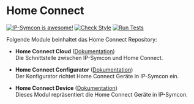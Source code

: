 # Home Connect

[![IP-Symcon is awesome!](https://img.shields.io/badge/IP--Symcon-6.0-blue.svg)](https://www.symcon.de)
[![Check Style](https://github.com/symcon/Aktivliste/workflows/Check%20Style/badge.svg)](https://github.com/symcon/HomeConnect/actions)
[![Run Tests](https://github.com/symcon/Aktivliste/workflows/Run%20Tests/badge.svg)](https://github.com/symcon/HomeConnect/actions)


Folgende Module beinhaltet das Home Connect Repository:

- __Home Connect Cloud__ ([Dokumentation](https://www.symcon.de/service/dokumentation/modulreferenz/home-connect/))  
	Die Schnittstelle zwischen IP-Symcon und Home Connect.

- __Home Connect Configurator__ ([Dokumentation](https://www.symcon.de/service/dokumentation/modulreferenz/home-connect/))  
	Der Konfigurator richtet Home Connect Geräte in IP-Symcon ein.

- __Home Connect Device__ ([Dokumentation](https://www.symcon.de/service/dokumentation/modulreferenz/home-connect/home-connect-device/))  
	Dieses Modul repräsentiert die Home Connect Geräte in IP-Symcon.
